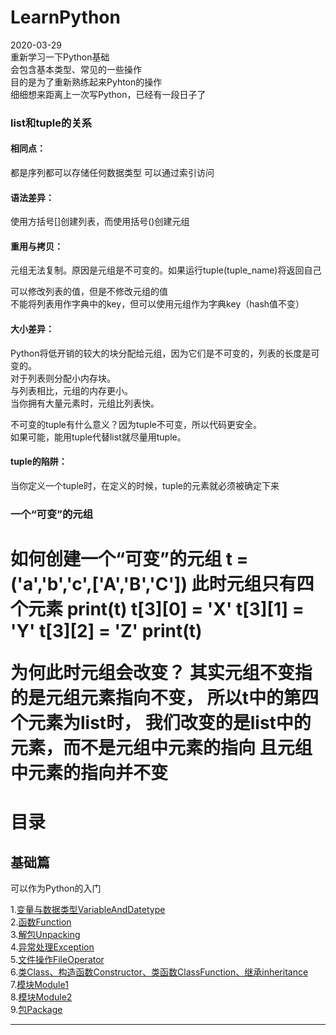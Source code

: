 # LearnPython  
2020-03-29  
重新学习一下Python基础  
会包含基本类型、常见的一些操作  
目的是为了重新熟练起来Pyhton的操作  
细细想来距离上一次写Python，已经有一段日子了  

### list和tuple的关系  
#### 相同点：  
都是序列都可以存储任何数据类型 可以通过索引访问  
#### 语法差异：  
使用方括号[]创建列表，而使用括号()创建元组  
#### 重用与拷贝：  
元组无法复制。原因是元组是不可变的。如果运行tuple(tuple_name)将返回自己  
  
可以修改列表的值，但是不修改元组的值  
不能将列表用作字典中的key，但可以使用元组作为字典key（hash值不变）  
  
#### 大小差异：  
Python将低开销的较大的块分配给元组，因为它们是不可变的，列表的长度是可变的。  
对于列表则分配小内存块。  
与列表相比，元组的内存更小。  
当你拥有大量元素时，元组比列表快。  
  
不可变的tuple有什么意义？因为tuple不可变，所以代码更安全。  
如果可能，能用tuple代替list就尽量用tuple。  
#### tuple的陷阱：  
当你定义一个tuple时，在定义的时候，tuple的元素就必须被确定下来  
  
### 一个“可变”的元组  
  
<h1>如何创建一个“可变”的元组
t = ('a','b','c',['A','B','C'])         此时元组只有四个元素
print(t)
t[3][0] = 'X'
t[3][1] = 'Y'
t[3][2] = 'Z'
print(t)


为何此时元组会改变？
其实元组不变指的是元组元素指向不变，
所以t中的第四个元素为list时，
我们改变的是list中的元素，而不是元组中元素的指向
且元组中元素的指向并不变
</h1>

# 目录  

## 基础篇  
可以作为Python的入门  

1.[变量与数据类型VariableAndDatetype](https://github.com/Sanduoo/LearnPython/tree/master/variable)  
2.[函数Function](https://github.com/Sanduoo/LearnPython/tree/master/def)  
3.[解包Unpacking](https://github.com/Sanduoo/LearnPython/blob/master/Unpacking.py)  
4.[异常处理Exception](https://github.com/Sanduoo/LearnPython/blob/master/Error_Exception.py)  
5.[文件操作FileOperator](https://github.com/Sanduoo/LearnPython/blob/master/FileOperator.py)  
6.[类Class、构造函数Constructor、类函数ClassFunction、继承inheritance](https://github.com/Sanduoo/LearnPython/blob/master/Class.py)  
7.[模块Module1](https://github.com/Sanduoo/LearnPython/blob/master/module.py)  
8.[模块Module2](https://github.com/Sanduoo/LearnPython/blob/master/module2.py)  
9.[包Package](https://github.com/Sanduoo/LearnPython/blob/master/packages.py)  
****